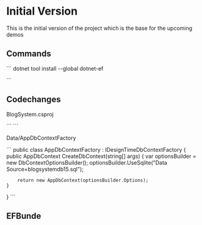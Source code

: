 # Initial Version
This is the initial version of the project which is the base for the upcoming demos

## Commands
´´´
dotnet tool install --global dotnet-ef

´´´

## Codechanges
BlogSystem.csproj

´´´
<PackageReference Include="Microsoft.EntityFrameworkCore.Design" Version="8.0.0" />
´´´

Data/AppDbContextFactory

´´´
public class AppDbContextFactory : IDesignTimeDbContextFactory<AppDbContext>
{
    public AppDbContext CreateDbContext(string[] args)
    {
        var optionsBuilder = new DbContextOptionsBuilder<AppDbContext>();
        optionsBuilder.UseSqlite("Data Source=blogsystemdb15.sql");

        return new AppDbContext(optionsBuilder.Options);
    }
}
´´´

## EFBunde
